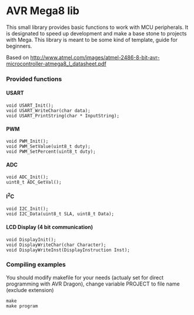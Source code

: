 AVR Mega8 lib
=============
This small library provides basic functions to work with MCU peripherals. It is designated to speed up development and make a base stone to projects with Mega. This library is meant to be some kind of template, guide for beginners.

Based on <http://www.atmel.com/images/atmel-2486-8-bit-avr-microcontroller-atmega8_l_datasheet.pdf>

### Provided functions ###
#### USART ####

	void USART_Init();
	void USART_WriteChar(char data);
	void USART_PrintString(char * InputString);

#### PWM ####

	void PWM_Init();
	void PWM_SetValue(uint8_t duty);
	void PWM_SetPercent(uint8_t duty);

#### ADC ####
	
	void ADC_Init();
	uint8_t ADC_GetVal();

#### I<sup>2</sup>C ####
	
	void I2C_Init();
	void I2C_Data(uint8_t SLA, uint8_t Data);

#### LCD Display (4 bit communication) ####
	
	void DisplayInit();
	void DisplayWriteChar(char Character);
	void DisplayWriteInst(DisplayInstruction Inst);

### Compiling examples ###
You should modify makefile for your needs (actualy set for direct programming with AVR Dragon), change variable PROJECT
to file name (exclude extension)

	make
	make program

